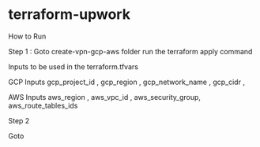 # terraform-upwork

How to Run 

Step 1 : 
Goto  create-vpn-gcp-aws folder 
run the terraform apply command 

Inputs to be used in the terraform.tfvars 


GCP Inputs 
gcp_project_id ,
gcp_region ,
gcp_network_name ,
gcp_cidr ,

AWS Inputs 
aws_region ,
aws_vpc_id ,
aws_security_group,
aws_route_tables_ids 


Step 2

Goto 



